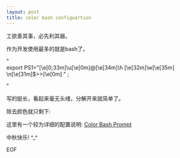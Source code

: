 ```yaml
---
layout: post
title: color bash configuartion
---
```


工欲善其事，必先利其器。

作为开发使用最多的就是bash了。

"  
export PS1="[\e[0;33m]\u[\e[0m]@[\e[34m]\h [\e[32m]\w[\e[35m] \n[\e[31m]\$>>[\e[0m] " ;

"  



写的挺长，看起来毫无头绪，分解开来就简单了。

除去颜色就只剩下:


这里有一个较为详细的配置说明:
[Color Bash Prompt](https://wiki.archlinux.org/index.php/Color_Bash_Prompt)

中秋快乐!  ^_^

EOF
